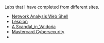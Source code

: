 Labs that I have completed from different sites.

  -  [Network Analysis Web Shell](Blue_Team_Labs/Network_Analysis_Web_Shell.md)  
  -  [Lespion](Cyberdefenders.org/Lespion.md)  
  -  [A Scandal_in_Valdoria](KC7Cyber/A_Scandal_in_Valdoria.md)  
  -  [Mastercard Cybersecurity](TheForage.com/Mastercard_Cybersecurity.md)
  -  
